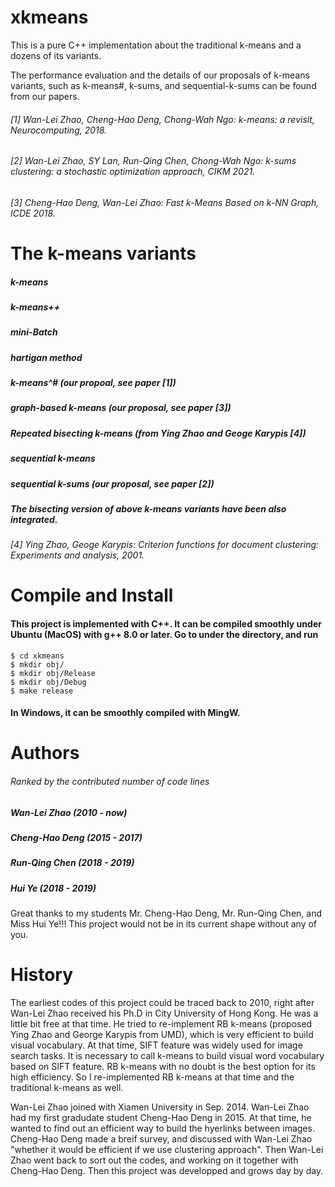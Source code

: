 # xkmeans
This is a pure C++ implementation about the traditional k-means and a dozens of its variants.

The performance evaluation and the details of our proposals of k-means variants, such as k-means#, k-sums, and sequential-k-sums can be found from our papers.
###### [1] Wan-Lei Zhao, Cheng-Hao Deng, Chong-Wah Ngo: k-means: a revisit, Neurocomputing, 2018.
###### [2] Wan-Lei Zhao, SY Lan, Run-Qing Chen, Chong-Wah Ngo: k-sums clustering: a stochastic optimization approach, CIKM 2021.
###### [3] Cheng-Hao Deng, Wan-Lei Zhao: Fast k-Means Based on k-NN Graph, ICDE 2018.


# The k-means variants
##### k-means
##### k-means++
##### mini-Batch
##### hartigan method
##### k-means^# (our propoal, see paper [1])
##### graph-based k-means (our proposal, see paper [3])
##### Repeated bisecting k-means (from Ying Zhao and Geoge Karypis [4])
##### sequential k-means
##### sequential k-sums (our proposal, see paper [2])
##### The bisecting version of above k-means variants have been also integrated.

###### [4] Ying Zhao, Geoge Karypis: Criterion functions for document clustering: Experiments and analysis, 2001.

# Compile and Install
#### This project is implemented with C++. It can be compiled smoothly under Ubuntu (MacOS) with g++ 8.0 or later. Go to under the directory, and run

```shell
$ cd xkmeans
$ mkdir obj/
$ mkdir obj/Release
$ mkdir obj/Debug
$ make release
```

#### In Windows, it can be smoothly compiled with MingW.

# Authors
###### Ranked by the contributed number of code lines
##### Wan-Lei Zhao (2010 - now)
##### Cheng-Hao Deng (2015 - 2017)
##### Run-Qing Chen (2018 - 2019)
##### Hui Ye (2018 - 2019)

Great thanks to my students Mr. Cheng-Hao Deng, Mr. Run-Qing Chen, and Miss Hui Ye!!! This project would not be in its current shape without any of you.

# History
The earliest codes of this project could be traced back to 2010, right after Wan-Lei Zhao received his Ph.D in City University of Hong Kong. He was a little bit free at that time. He tried to re-implement RB k-means (proposed Ying Zhao and George Karypis from UMD), which is very efficient to build visual vocabulary. At that time, SIFT feature was widely used for image search tasks. It is necessary to call k-means to build visual word vocabulary based on SIFT feature. RB k-means with no doubt is the best option for its high efficiency. So I re-implemented RB k-means at that time and the traditional k-means as well.

Wan-Lei Zhao joined with Xiamen University in Sep. 2014. Wan-Lei Zhao had my first gradudate student Cheng-Hao Deng in 2015. At that time, he wanted to find out an efficient way to build the hyerlinks between images. Cheng-Hao Deng made a breif survey, and discussed with Wan-Lei Zhao "whether it would be efficient if we use clustering approach". Then Wan-Lei Zhao went back to sort out the codes, and working on it together with Cheng-Hao Deng. Then this project was developped and grows day by day.
